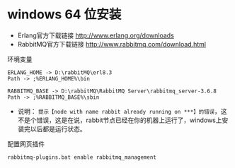 # windows 64 位安装


- Erlang官方下载链接 http://www.erlang.org/downloads
- RabbitMQ官方下载链接 http://www.rabbitmq.com/download.html

环境变量  

```
ERLANG_HOME -> D:\rabbitMQ\erl8.3  
Path -> ;%ERLANG_HOME%\bin

RABBITMQ_BASE -> D:\rabbitMQ\RabbitMQ Server\rabbitmq_server-3.6.8
Path -> ;%RABBITMQ_BASE%\sbin

```
- 说明： `提示【node with name rabbit already running on ***】的错误`，这不是个错误，这是在说，rabbit节点已经在你的机器上运行了，windows上安装完以后都是运行状态。

配置网页插件
```
rabbitmq-plugins.bat enable rabbitmq_management
```
